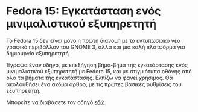 <!-- -
Title: Fedora 15: Εγκατάσταση ενός μινιμαλιστικού εξυπηρετητή
Author: Marios Zindilis
First Published: 2011-06-17
- -->

Fedora 15: Εγκατάσταση ενός μινιμαλιστικού εξυπηρετητή
======================================================

Το Fedora 15 δεν είναι μόνο η πρώτη διανομή με το εντυπωσιακό νέο γραφικό περιβάλλον του GNOME 3, αλλά και μια καλή πλατφόρμα για δημιουργία εξυπηρετητή. 

Έγραψα έναν οδηγό, με επεξήγηση βήμα-βήμα της εγκατάστασης ενός μινιμαλιστικού εξυπηρετητή με Fedora 15, και με στιγμιότυπα οθόνης από όλα τα βήματα της εγκατάστασης. Ελπίζω να φανεί χρήσιμος. Θα ακολουθήσει ένα ακόμα άρθρο, με τις πρώτες βασικές ρυθμίσεις του εξυπηρετητή.

Μπορείτε να διαβάσετε τον οδηγό <a href="/docs/fedora-15-install-minimal-server.html" title="Εγκατάσταση Fedora 15 Minimal Server">εδώ</a>.
